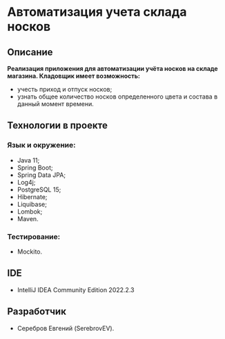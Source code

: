 # Автоматизация учета склада носков

## Описание

**Реализация приложения для автоматизации учёта носков на складе магазина. Кладовщик имеет возможность:**

- учесть приход и отпуск носков;
- узнать общее количество носков определенного цвета и состава в данный момент времени.

## Технологии в проекте

### Язык и окружение:

- Java 11;
- Spring Boot;
- Spring Data JPA;
- Log4j;
- PostgreSQL 15;
- Hibernate;
- Liquibase;
- Lombok;
- Maven.

### Тестирование:

- Mockito.

## IDE

- IntelliJ IDEA Community Edition 2022.2.3

## Разработчик

- Серебров Евгений (SerebrovEV).
